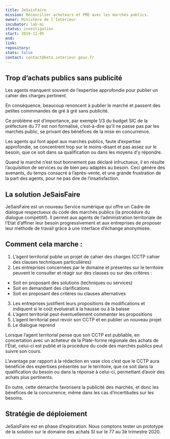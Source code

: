 ```yaml
---
title: JeSaisFaire
mission: Réconcilier acheteurs et PME avec les marchés publics.
owner: Ministère de l'Intérieur
incubator: lab-mi
status: investigation
start: 2019-11-05
end:
link:
repository:
stats: false
contact: contact@beta.interieur.gouv.fr
---
```


## Trop d’achats publics sans publicité 

Les agents manquent souvent de l’expertise approfondie pour publier un cahier des charges pertinent. 

En conséquence, beaucoup renoncent à publier le marché et passent des petites commmandes de gré à gré sans publicité. 

Ce problème est d’importance, par exemple 1/3 du budget SIC de la préfecture du 77 est non formalisé, c’est-à-dire qu’il ne passe pas par les marchés public, se privant des bénéfices de la mise en concurrence.

Les agents qui font appel aux marchés publics, faute d’expertise approfondie, se concentrent trop sur le moins-disant et pas assez sur le besoin, que ce soit dans sa qualification ou dans les moyens d’y répondre.

Quand le marché n’est tout bonnement pas déclaré infructueux, il en résulte l’acquisition de services ou de bien peu adaptés au besoin. Ceci génère des avenants, du temps consacré à l’après-vente, et une grande frustration de la part des agents, pour ne pas dire de l’insatisfaction.


## La solution JeSaisFaire

JeSaisFaire est un nouveau Service numérique qui offre un Cadre de dialogue respectueux du code des marchés publics (la procédure du dialogue compétitif). Il permet aux agents de l’administration territoriale de l’Etat d’affiner leur besoin progressivement et aux entreprises de proposer leur méthode de travail grâce à une interface d’échange anonymisée.

## Comment cela marche :
1. L’agent territorial publie un projet de cahier des charges (CCTP cahier des clauses techniques particulières)
2. Les entreprises concernées par le domaine et présentes sur le territoire peuvent le consulter et réagir sur des clauses ou sur des critères :
- Soit en proposant des solutions (techniques ou services)
- Soit en demandant des clarifications
- Soit en proposant des critères ou clauses alternatives
3. Les entreprises justifient leurs propositions de modifications et indiquent si le coût évoluerait à la hausse ou à la baisse
4. L’agent territorial peut éventuellement commenter les propositions
5. L’agent territorial peut revoir son CCTP et en publier un nouveau projet
6. Le dialogue reprend


Lorsque l’agent territorial pense que son CCTP est publiable, en concertation avec un acheteur de la Plate-forme régionale des achats de l'État, celui-ci est publié et la procédure du code des marchés publics peut suivre son cours.

L’avantage par rapport à la rédaction en vase clos c’est que le CCTP aura bénéficié des expertises présentes sur le territoire, que ce soit dans la qualification du besoin ou dans la réponse à celui-ci, permettant d’avoir des achats plus pertinents.

En outre, cette démarche favorisera la publicité des marchés, et donc les bénéfices de la concurrence, même dans les cas d’incertitudes sur les besoins.


## Stratégie de déploiement

JeSaisFaire est en phase d’exploration. Nous comptons tester un prototype de la solution sur le domaine des achats SI sur le 77 au 3è trimestre 2020.
